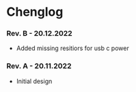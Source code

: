 # Chenglog

### Rev. B - 20.12.2022
* Added missing resitiors for usb c power

### Rev. A - 20.11.2022
* Initial design